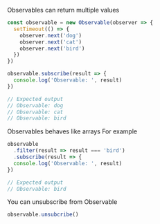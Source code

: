 Observables can return multiple  values

```ts
const observable = new Observable(observer => {
  setTimeout(() => {
    observer.next('dog')
    observer.next('cat')
    observer.next('bird')
  })
})

observable.subscribe(result => {
  console.log('Observable: ', result)
})

// Expected output
// Observable: dog
// Observable: cat 
// Observable: bird
```

Observables behaves like arrays For example

```ts
observable
  .filter(result => result === 'bird')
  .subscribe(result => {
  console.log('Observable: ', result)
})

// Expected output
// Observable: bird
```

You can unsubscribe from Observable

```ts
observable.unsubcribe()
```